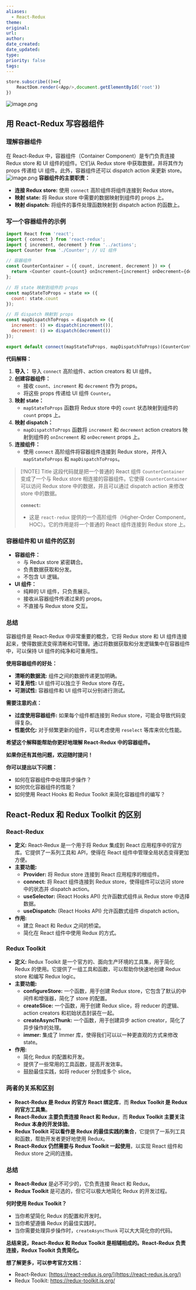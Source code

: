 ```yaml
---
aliases:
  - React-Redux
theme: 
original: 
url: 
author: 
date_created: 
date_updated: 
type: 
priority: false
tags:
---
```

```js
store.subscribe(()=>{
	ReactDom.render(<App/>,document.getElementById('root'))
})
```

![image.png](https://cdn.jsdelivr.net/gh/duanbiao2000/BlogGallery@main/picture/20240816134351.png)

## 用 React-Redux 写容器组件

### 理解容器组件

在 React-Redux 中，容器组件（Container Component）是专门负责连接 Redux store 和 UI 组件的组件。它们从 Redux store 中获取数据，并将其作为 props 传递给 UI 组件。此外，容器组件还可以 dispatch action 来更新 store。
![image.png](https://cdn.jsdelivr.net/gh/duanbiao2000/BlogGallery@main/picture/20240816140009.png)
**容器组件的主要职责：**

- **连接 Redux store:** 使用 `connect` 高阶组件将组件连接到 Redux store。
- **映射 state:** 将 Redux store 中需要的数据映射到组件的 props 上。
- **映射 dispatch:** 将组件的事件处理函数映射到 dispatch action 的函数上。

### 写一个容器组件的示例

```js
import React from 'react';
import { connect } from 'react-redux';
import { increment, decrement } from '../actions';
import Counter from './Counter'; // UI 组件

// 容器组件
const CounterContainer = ({ count, increment, decrement }) => {
  return <Counter count={count} onIncrement={increment} onDecrement={decrement} />;
};

// 将 state 映射到组件的 props
const mapStateToProps = state => ({
  count: state.count
});

// 将 dispatch 映射到 props
const mapDispatchToProps = dispatch => ({
  increment: () => dispatch(increment()),
  decrement: () => dispatch(decrement())
});

export default connect(mapStateToProps, mapDispatchToProps)(CounterContainer);
```

**代码解释：**

1. **导入：** 导入 `connect` 高阶组件、action creators 和 UI 组件。
2. **创建容器组件：**
    - 接收 `count`、`increment` 和 `decrement` 作为 props。
    - 将这些 props 传递给 UI 组件 `Counter`。
3. **映射 state：**
    - `mapStateToProps` 函数将 Redux store 中的 `count` 状态映射到组件的 `count` props 上。
4. **映射 dispatch：**
    - `mapDispatchToProps` 函数将 `increment` 和 `decrement` action creators 映射到组件的 `onIncrement` 和 `onDecrement` props 上。
5. **连接组件：**
    - 使用 `connect` 高阶组件将容器组件连接到 Redux store，并传入 `mapStateToProps` 和 `mapDispatchToProps`。


> [!NOTE] Title
> 这段代码就是把一个普通的 React 组件 `CounterContainer` 变成了一个与 Redux store 相连接的容器组件。它使得 `CounterContainer` 可以访问 Redux store 中的数据，并且可以通过 dispatch action 来修改 store 中的数据。
> 
> **`connect`:**
> - 这是 `react-redux` 提供的一个高阶组件（Higher-Order Component，HOC）。它的作用是将一个普通的 React 组件连接到 Redux store 上。

### 容器组件和 UI 组件的区别

- **容器组件：**
    - 与 Redux store 紧密耦合。
    - 负责数据获取和分发。
    - 不包含 UI 逻辑。
- **UI 组件：**
    - 纯粹的 UI 组件，只负责展示。
    - 接收从容器组件传递过来的 props。
    - 不直接与 Redux store 交互。

### 总结

容器组件是 React-Redux 中非常重要的概念，它将 Redux store 和 UI 组件连接起来，使得数据流变得清晰和可管理。通过将数据获取和分发逻辑集中在容器组件中，可以保持 UI 组件的纯净和可重用性。

**使用容器组件的好处：**

- **清晰的数据流:** 组件之间的数据传递更加明确。
- **可复用性:** UI 组件可以独立于 Redux store 存在。
- **可测试性:** 容器组件和 UI 组件可以分别进行测试。

**需要注意的点：**

- **过度使用容器组件:** 如果每个组件都连接到 Redux store，可能会导致代码变得复杂。
- **性能优化:** 对于频繁更新的组件，可以考虑使用 `reselect` 等库来优化性能。

**希望这个解释能帮助你更好地理解 React-Redux 中的容器组件。**

**如果你还有其他问题，欢迎随时提问！**

**你可以提出以下问题：**

- 如何在容器组件中处理异步操作？
- 如何优化容器组件的性能？
- 如何使用 React Hooks 和 Redux Toolkit 来简化容器组件的编写？

## React-Redux 和 Redux Toolkit 的区别

### React-Redux

- **定义:** React-Redux 是一个用于将 Redux 集成到 React 应用程序中的官方库。它提供了一系列工具和 API，使得在 React 组件中管理全局状态变得更加方便。
- **主要功能:**
    - **Provider:** 将 Redux store 连接到 React 应用程序的根组件。
    - **connect:** 将 React 组件连接到 Redux store，使得组件可以访问 store 中的状态并 dispatch action。
    - **useSelector:** (React Hooks API) 允许函数式组件从 Redux store 中选择数据。
    - **useDispatch:** (React Hooks API) 允许函数式组件 dispatch action。
- **作用:**
    - 建立 React 和 Redux 之间的桥梁。
    - 简化在 React 组件中使用 Redux 的方式。

### Redux Toolkit

- **定义:** Redux Toolkit 是一个官方的、面向生产环境的工具集，用于简化 Redux 的使用。它提供了一组工具和函数，可以帮助你快速地创建 Redux store 和编写 Redux logic。
- **主要功能:**
    - **configureStore:** 一个函数，用于创建 Redux store，它包含了默认的中间件和增强器，简化了 store 的配置。
    - **createSlice:** 一个函数，用于创建 Redux slice，将 reducer 的逻辑、action creators 和初始状态封装在一起。
    - **createAsyncThunk:** 一个函数，用于创建异步 action creator，简化了异步操作的处理。
    - **immer:** 集成了 Immer 库，使得我们可以以一种更直观的方式来修改 state。
- **作用:**
    - 简化 Redux 的配置和开发。
    - 提供了一些常用的工具函数，提高开发效率。
    - 鼓励最佳实践，如将 reducer 分割成多个 slice。

### 两者的关系和区别

- **React-Redux 是 Redux 的官方 React 绑定库**，而 **Redux Toolkit 是 Redux 的官方工具集**。
- **React-Redux 主要负责连接 React 和 Redux**，而 **Redux Toolkit 主要关注 Redux 本身的开发体验**。
- **Redux Toolkit 可以看作是 Redux 的最佳实践的集合**，它提供了一系列工具和函数，帮助开发者更好地使用 Redux。
- **React-Redux 仍然需要与 Redux Toolkit 一起使用**，以实现 React 组件和 Redux store 之间的连接。

### 总结

- **React-Redux** 是必不可少的，它负责连接 React 和 Redux。
- **Redux Toolkit** 是可选的，但它可以极大地简化 Redux 的开发过程。

**何时使用 Redux Toolkit？**

- 当你希望简化 Redux 的配置和开发时。
- 当你希望遵循 Redux 的最佳实践时。
- 当你需要处理异步操作时，`createAsyncThunk` 可以大大简化你的代码。

**总结来说，React-Redux 和 Redux Toolkit 是相辅相成的。React-Redux 负责连接，Redux Toolkit 负责简化。**

**想了解更多，可以参考官方文档：**

- React-Redux: [https://react-redux.js.org/](https://react-redux.js.org/)
- Redux Toolkit: https://redux-toolkit.js.org/



















